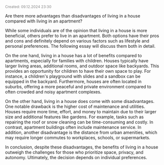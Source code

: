 <span style="font-size:12px; color:#888888;">Created: 09.12.2024 23:30</span>

Are there more advantages than disadvantages of living in a house compared with living in an apartment?

While some individuals are of the opinion that living in a house is more beneficial, others prefer to live in an apartment. Both options have their pros and cons and definitely depend on various factors such as lifestyle and personal preferences. The following essay will discuss them both in detail.  
  
  
On the one hand, living in a house has a lot of benefits compared to apartments, especially for families with children. Houses typically have larger living areas, additional rooms, and outdoor space like backyards. This provides an opportunity for children to have their own space to play. For instance, a children's playground with slides and a sandbox can be equipped in the backyard. Furthermore, houses are often located in suburbs, offering a more peaceful and private environment compared to often crowded and noisy apartment complexes.  
  
  
On the other hand, living in a house does come with some disadvantages. One notable drawback is the higher cost of maintenance and utilities. Houses require more time, effort, and money to maintain due to their larger size and additional features like gardens. For example, tasks such as repairing the roof or snow cleaning can be time-consuming and costly. In contrast, apartment buildings often include maintenance service. In addition, another disadvantage is the distance from urban amenities, which may require longer commutes to workplaces, schools, or supermarkets.  
  
  
In conclusion, despite these disadvantages, the benefits of living in a house outweigh the challenges for those who prioritize space, privacy, and autonomy. Ultimately, the decision depends on individual preferences.